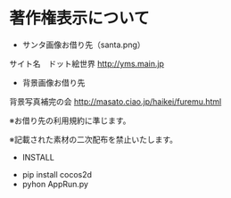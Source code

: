 # 著作権表示について

+ サンタ画像お借り先（santa.png）

サイト名　ドット絵世界
http://yms.main.jp

+ 背景画像お借り先

背景写真補完の会
http://masato.ciao.jp/haikei/furemu.html

※お借り先の利用規約に準じます。  

※記載された素材の二次配布を禁止いたします。  

* INSTALL

+ pip install cocos2d
+ pyhon AppRun.py
